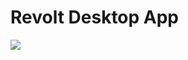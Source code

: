 # Revolt Desktop App
![](https://github.com/revoltchat/desktop/workflows/main/badge.svg?branch=master)
